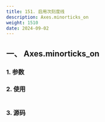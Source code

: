 ```yaml
---
title: 151. 启用次刻度线
description: Axes.minorticks_on
weight: 1510
date: 2024-09-02
---
```

<style>
th, td {
  border: 1px solid rgb(190, 190, 190);
}
</style>


## 一、 Axes.minorticks_on


### 1. 参数




### 2. 使用



```python


```


### 3. 源码
```python

```




